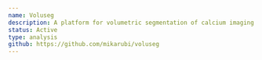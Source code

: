 ```yaml
---
name: Voluseg
description: A platform for volumetric segmentation of calcium imaging data. We contribute to this collaborative project that provides tools for analyzing and processing large-scale neural imaging datasets.
status: Active
type: analysis
github: https://github.com/mikarubi/voluseg
---
```

